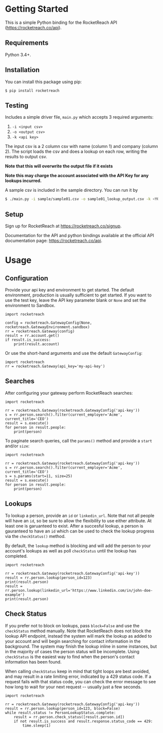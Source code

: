 # Getting Started
This is a simple Python binding for the RocketReach API (https://rocketreach.co/api).

## Requirements
Python 3.4+.

## Installation
You can install this package using pip:

```
$ pip install rocketreach
```

## Testing
Includes a simple driver file, `main.py` which accepts 3 required arguments:
 1. `-i <input csv>`
 1. `-o <output csv>`
 1. `-k <api key>`
 
 The input csv is a 2 column csv with name (column 1) and company (column 2).
 The script loads the csv and does a lookup on each row, writing the results to
 output csv. 
 
 **Note that this will overwrite the output file if it exists**
 
 **Note this may charge the account associated with the API Key for any lookups incurred.**

A sample csv is included in the sample directory. You can run it by
```bash
$ ./main.py -i sample/sample01.csv -o sample01_lookup_output.csv -k <YOUR API KEY HERE>
```


## Setup
Sign up for RocketReach at https://rocketreach.co/signup.

Documentation for the API and python bindings available at the official API documentation page: https://rocketreach.co/api.

# Usage

## Configuration

Provide your api key and environment to get started. The default environment, production is usually sufficient to get started.
If you want to use the test key, leave the API key parameter blank or `None` and set the environment to Sandbox.

```
import rocketreach

config = rocketreach.GatewayConfig(None, rocketreach.GatewayEnvironment.sandbox)
rr = rocketreach.Gateway(config)
result = rr.account.get()
if result.is_success:
    print(result.account)
```

Or use the short-hand arguments and use the default `GatewayConfig`:

```
import rocketreach
rr = rocketreach.Gateway(api_key='my-api-key')
```

## Searches

After configuring your gateway perform RocketReach searches:

```
import rocketreach

rr = rocketreach.Gateway(rocketreach.GatewayConfig('api-key'))
s = rr.person.search().filter(current_employer='Acme', current_title='CEO')
result = s.execute()
for person in result.people:
    print(person)
```

To paginate search queries, call the `params()` method and provide a `start` and/or `size`:
```
import rocketreach

rr = rocketreach.Gateway(rocketreach.GatewayConfig('api-key'))
s = rr.person.search().filter(current_employer='Acme', current_title='CEO')
s = s.params(start=11, size=25)
result = s.execute()
for person in result.people:
    print(person)
```

## Lookups

To lookup a person, provide an `id` or `linkedin_url`. Note that not all people will have an `id`, so be sure
to allow the flexibility to use either attribute. At least one is garuanteed to exist. After a succesful lookup,
a person is gauranteed to have an `id` which can be used to check the lookup progress via the `checkStatus()` method.

By default, the `lookup` method is blocking and will add the person to your account's lookups as well
as poll `checkStatus` until the lookup has completed.
```
import rocketreach

rr = rocketreach.Gateway(rocketreach.GatewayConfig('api-key'))
result = rr.person.lookup(person_id=123)
print(result.person)
result = rr.person.lookup(linkedin_url='https://www.linkedin.com/in/john-doe-example')
print(result.person)
```

## Check Status

If you prefer not to block on lookups, pass `block=False` and use the `checkStatus` method manually.
Note that RocketReach does not block the lookup API endpoint, instead the system will mark the lookup as
added to your account and will begin searching for contact information in the background. The system may
finish the lookup inline in some instances, but in the majority of cases the person status will be incomplete.
Using `checkStatus` is the easiest way to find when the person's contact information has been found.

When calling `checkStatus` keep in mind that tight loops are best avoided, and may result in a rate limiting
error, indicated by a 429 status code. If a request fails with that status code, you can check the error
message to see how long to wait for your next request -- usually just a few seconds.

```
import rocketreach

rr = rocketreach.Gateway(rocketreach.GatewayConfig('api-key'))
result = rr.person.lookup(person_id=123, block=False)
while result.status != PersonLookupStatus.complete:
    result = rr.person.check_status([result.person.id])
    if not result.is_success and result.response.status_code == 429:
        time.sleep(1)
```
